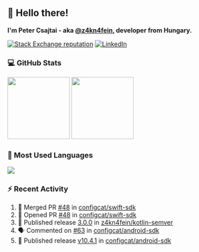 ## 👋 Hello there!

**I'm Peter Csajtai - aka [@z4kn4fein](https://github.com/z4kn4fein), developer from Hungary.**

[![Stack Exchange reputation](https://img.shields.io/stackexchange/stackoverflow/r/8700582?color=orange&label=reputation&logo=stackoverflow&style=for-the-badge)](https://stackoverflow.com/users/8700582)
[![LinkedIn](https://img.shields.io/badge/linkedin-%230077B5.svg?style=for-the-badge&logo=linkedin&logoColor=white)](https://www.linkedin.com/in/csajtai-p%C3%A9ter-45395341/)

### 💻 GitHub Stats

<div>
  <img height="140px" src="https://github-readme-stats-pcsajtai.vercel.app/api?username=z4kn4fein&show_icons=true&hide_border=true&count_private=true&custom_title=Stats&theme=dracula&line_height=24&hide_title=true">
  <img height="140px" src="https://streak-stats.demolab.com?user=z4kn4fein&theme=dracula&hide_border=true">
  
</div>

### :toolbox: Most Used Languages

<img src="https://github-readme-stats-pcsajtai.vercel.app/api/top-langs/?username=z4kn4fein&theme=dracula&hide_border=true&layout=compact&langs_count=8&hide_title=true">

### :zap: Recent Activity

<!--START_SECTION:activity-->
1. 🎉 Merged PR [#48](https://github.com/configcat/swift-sdk/pull/48) in [configcat/swift-sdk](https://github.com/configcat/swift-sdk)
2. 💪 Opened PR [#48](https://github.com/configcat/swift-sdk/pull/48) in [configcat/swift-sdk](https://github.com/configcat/swift-sdk)
3. 🚀 Published release [3.0.0](https://github.com/z4kn4fein/kotlin-semver/releases/tag/3.0.0) in [z4kn4fein/kotlin-semver](https://github.com/z4kn4fein/kotlin-semver)
4. 🗣 Commented on [#63](https://github.com/configcat/android-sdk/issues/63#issuecomment-2813127884) in [configcat/android-sdk](https://github.com/configcat/android-sdk)
5. 🚀 Published release [v10.4.1](https://github.com/configcat/android-sdk/releases/tag/v10.4.1) in [configcat/android-sdk](https://github.com/configcat/android-sdk)
<!--END_SECTION:activity-->
